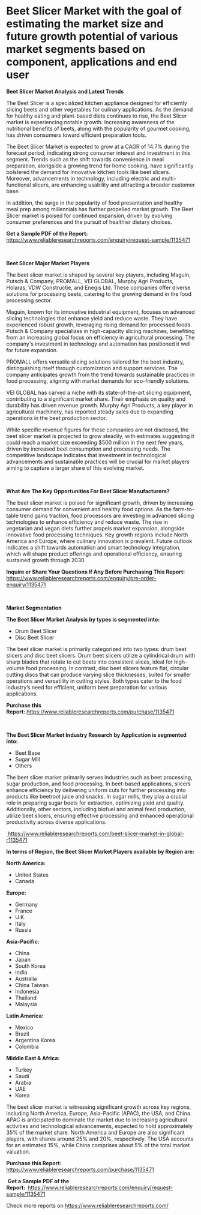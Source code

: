<p><h1>Beet Slicer Market with the goal of estimating the market size and future growth potential of various market segments based on component, applications and end user</h1></p><p><strong>Beet Slicer Market Analysis and Latest Trends</strong></p>
<p><p>The Beet Slicer is a specialized kitchen appliance designed for efficiently slicing beets and other vegetables for culinary applications. As the demand for healthy eating and plant-based diets continues to rise, the Beet Slicer market is experiencing notable growth. Increasing awareness of the nutritional benefits of beets, along with the popularity of gourmet cooking, has driven consumers toward efficient preparation tools.</p><p>The Beet Slicer Market is expected to grow at a CAGR of 14.7% during the forecast period, indicating strong consumer interest and investment in this segment. Trends such as the shift towards convenience in meal preparation, alongside a growing trend for home cooking, have significantly bolstered the demand for innovative kitchen tools like beet slicers. Moreover, advancements in technology, including electric and multi-functional slicers, are enhancing usability and attracting a broader customer base. </p><p>In addition, the surge in the popularity of food presentation and healthy meal prep among millennials has further propelled market growth. The Beet Slicer market is poised for continued expansion, driven by evolving consumer preferences and the pursuit of healthier dietary choices.</p></p>
<p><strong>Get a Sample PDF of the Report:&nbsp;</strong> <a href="https://www.reliableresearchreports.com/enquiry/request-sample/1135471?utm_campaign=2283&utm_medium=2&utm_source=Github&utm_content=ia&utm_term=09042025&utm_id=beet-slicer">https://www.reliableresearchreports.com/enquiry/request-sample/1135471</a></p>
<p>&nbsp;</p>
<p><strong>Beet Slicer Major Market Players</strong></p>
<p><p>The beet slicer market is shaped by several key players, including Maguin, Putsch & Company, PROMALL, VEI GLOBAL, Murphy Agri Products, Holaras, VDW Constructie, and Enegis Ltd. These companies offer diverse solutions for processing beets, catering to the growing demand in the food processing sector.</p><p>Maguin, known for its innovative industrial equipment, focuses on advanced slicing technologies that enhance yield and reduce waste. They have experienced robust growth, leveraging rising demand for processed foods. Putsch & Company specializes in high-capacity slicing machines, benefiting from an increasing global focus on efficiency in agricultural processing. The company's investment in technology and automation has positioned it well for future expansion.</p><p>PROMALL offers versatile slicing solutions tailored for the beet industry, distinguishing itself through customization and support services. The company anticipates growth from the trend towards sustainable practices in food processing, aligning with market demands for eco-friendly solutions.</p><p>VEI GLOBAL has carved a niche with its state-of-the-art slicing equipment, contributing to a significant market share. Their emphasis on quality and durability has driven revenue growth. Murphy Agri Products, a key player in agricultural machinery, has reported steady sales due to expanding operations in the beet production sector.</p><p>While specific revenue figures for these companies are not disclosed, the beet slicer market is projected to grow steadily, with estimates suggesting it could reach a market size exceeding $500 million in the next few years, driven by increased beet consumption and processing needs. The competitive landscape indicates that investment in technological advancements and sustainable practices will be crucial for market players aiming to capture a larger share of this evolving market.</p></p>
<p>&nbsp;</p>
<p><strong>What Are The Key Opportunities For Beet Slicer Manufacturers?</strong></p>
<p><p>The beet slicer market is poised for significant growth, driven by increasing consumer demand for convenient and healthy food options. As the farm-to-table trend gains traction, food processors are investing in advanced slicing technologies to enhance efficiency and reduce waste. The rise in vegetarian and vegan diets further propels market expansion, alongside innovative food processing techniques. Key growth regions include North America and Europe, where culinary innovation is prevalent. Future outlook indicates a shift towards automation and smart technology integration, which will shape product offerings and operational efficiency, ensuring sustained growth through 2030.</p></p>
<p><strong>Inquire or Share Your Questions If Any Before Purchasing This Report:</strong> <a href="https://www.reliableresearchreports.com/enquiry/pre-order-enquiry/1135471?utm_campaign=2283&utm_medium=2&utm_source=Github&utm_content=ia&utm_term=09042025&utm_id=beet-slicer">https://www.reliableresearchreports.com/enquiry/pre-order-enquiry/1135471</a></p>
<p>&nbsp;</p>
<p><strong>Market Segmentation</strong></p>
<p><strong>The Beet Slicer Market Analysis by types is segmented into:</strong></p>
<p><ul><li>Drum Beet Slicer</li><li>Disc Beet Slicer</li></ul></p>
<p><p>The beet slicer market is primarily categorized into two types: drum beet slicers and disc beet slicers. Drum beet slicers utilize a cylindrical drum with sharp blades that rotate to cut beets into consistent slices, ideal for high-volume food processing. In contrast, disc beet slicers feature flat, circular cutting discs that can produce varying slice thicknesses, suited for smaller operations and versatility in cutting styles. Both types cater to the food industry’s need for efficient, uniform beet preparation for various applications.</p></p>
<p><strong>Purchase this Report:&nbsp;</strong><a href="https://www.reliableresearchreports.com/purchase/1135471?utm_campaign=2283&utm_medium=2&utm_source=Github&utm_content=ia&utm_term=09042025&utm_id=beet-slicer">https://www.reliableresearchreports.com/purchase/1135471</a></p>
<p>&nbsp;</p>
<p><strong>The Beet Slicer Market Industry Research by Application is segmented into:</strong></p>
<p><ul><li>Beet Base</li><li>Sugar Mill</li><li>Others</li></ul></p>
<p><p>The beet slicer market primarily serves industries such as beet processing, sugar production, and food processing. In beet-based applications, slicers enhance efficiency by delivering uniform cuts for further processing into products like beetroot juice and snacks. In sugar mills, they play a crucial role in preparing sugar beets for extraction, optimizing yield and quality. Additionally, other sectors, including biofuel and animal feed production, utilize beet slicers, ensuring effective processing and enhanced operational productivity across diverse applications.</p></p>
<p><a href="https://www.reliableresearchreports.com/beet-slicer-market-in-global-r1135471?utm_campaign=2283&utm_medium=2&utm_source=Github&utm_content=ia&utm_term=09042025&utm_id=beet-slicer">&nbsp;https://www.reliableresearchreports.com/beet-slicer-market-in-global-r1135471</a></p>
<p><strong>In terms of Region, the Beet Slicer Market Players available by Region are:</strong></p>
<p>
    <p> <strong> North America: </strong>
        <ul>
            <li>United States</li>
            <li>Canada</li>
        </ul>
        </p> 
    <p> <strong> Europe: </strong>
        <ul>
            <li>Germany</li>
            <li>France</li>
            <li>U.K.</li>
            <li>Italy</li>
            <li>Russia</li>
        </ul>
        </p> 
    <p> <strong> Asia-Pacific: </strong>
        <ul>
            <li>China</li>
            <li>Japan</li>
            <li>South Korea</li>
            <li>India</li>
            <li>Australia</li>
            <li>China Taiwan</li>
            <li>Indonesia</li>
            <li>Thailand</li>
            <li>Malaysia</li>
        </ul>
        </p> 
    <p> <strong> Latin America: </strong>
        <ul>
            <li>Mexico</li>
            <li>Brazil</li>
            <li>Argentina Korea</li>
            <li>Colombia</li>
        </ul>
        </p> 
    <p> <strong> Middle East & Africa: </strong>
        <ul>
            <li>Turkey</li>
            <li>Saudi</li>
            <li>Arabia</li>
            <li>UAE</li>
            <li>Korea</li>
        </ul>
    </p>
    </p>
<p><p>The beet slicer market is witnessing significant growth across key regions, including North America, Europe, Asia-Pacific (APAC), the USA, and China. APAC is anticipated to dominate the market due to increasing agricultural activities and technological advancements, expected to hold approximately 35% of the market share. North America and Europe are also significant players, with shares around 25% and 20%, respectively. The USA accounts for an estimated 15%, while China comprises about 5% of the total market valuation.</p></p>
<p><strong>Purchase this Report: </strong><a href="https://www.reliableresearchreports.com/purchase/1135471?utm_campaign=2283&utm_medium=2&utm_source=Github&utm_content=ia&utm_term=09042025&utm_id=beet-slicer">https://www.reliableresearchreports.com/purchase/1135471</a></p>
<p>&nbsp;<strong>Get a Sample PDF of the Report:&nbsp;&nbsp;</strong><a href="https://www.reliableresearchreports.com/enquiry/request-sample/1135471?utm_campaign=2283&utm_medium=2&utm_source=Github&utm_content=ia&utm_term=09042025&utm_id=beet-slicer">https://www.reliableresearchreports.com/enquiry/request-sample/1135471</a></p>
<p><strong></strong></p>
<p>Check more reports on <a href="https://www.reliableresearchreports.com/?utm_campaign=2283&utm_medium=2&utm_source=Github&utm_content=ia&utm_term=09042025&utm_id=beet-slicer">https://www.reliableresearchreports.com/</a></p>